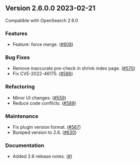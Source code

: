 ## Version 2.6.0.0 2023-02-21

Compatible with OpenSearch 2.6.0

### Features
* Feature: force merge. ([#608](https://github.com/opensearch-project/index-management-dashboards-plugin/pull/608))

### Bug Fixes
* Remove inaccurate pre-check in shrink index page. ([#570](https://github.com/opensearch-project/index-management-dashboards-plugin/pull/570))
* Fix CVE-2022-46175. ([#586](https://github.com/opensearch-project/index-management-dashboards-plugin/pull/586))

### Refactoring
* Minor UI changes. ([#559](https://github.com/opensearch-project/index-management-dashboards-plugin/pull/559))
* Reduce code conflicts. ([#589](https://github.com/opensearch-project/index-management-dashboards-plugin/pull/589))

### Maintenance
* Fix plugin version format. ([#567](https://github.com/opensearch-project/index-management-dashboards-plugin/pull/567))
* Bumped version to 2.6. ([#630](https://github.com/opensearch-project/index-management-dashboards-plugin/pull/630))

### Documentation
* Added 2.6 release notes. ([#]())